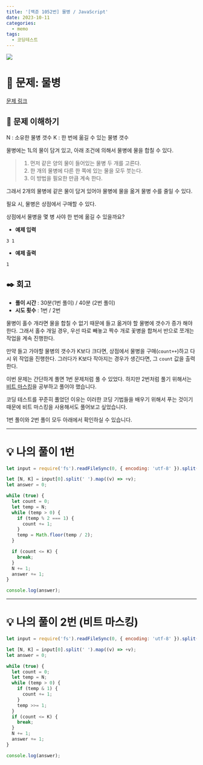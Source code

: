 ```yaml
---
title: '[백준 1052번] 물병 / JavaScript'
date: 2023-10-11
categories:
  - memo
tags:
  - 코딩테스트
---
```


![](https://velog.velcdn.com/images/gusdh2/post/7e3117af-14b0-45b0-ba4e-037601c9a055/image.png)

# 📝 문제: 물병

[문제 링크](https://www.acmicpc.net/problem/1052)

## 🎯 문제 이해하기

N : 소유한 물병 갯수 K : 한 번에 옮길 수 있는 물병 갯수

물병에는 1L의 물이 담겨 있고, 아래 조건에 의해서 물병에 물을 합칠 수 있다.

> 1. 먼저 같은 양의 물이 들어있는 물병 두 개를 고른다.
> 2. 한 개의 물병에 다른 한 쪽에 있는 물을 모두 붓는다.
> 3. 이 방법을 필요한 만큼 계속 한다.

그래서 2개의 물병에 같은 물이 담겨 있어야 물병에 물을 옮겨 물병 수를 줄일 수 있다.

필요 시, 물병은 상점에서 구매할 수 있다.

상점에서 물병을 몇 병 사야 한 번에 옮길 수 있을까요?

- **예제 입력**

```
3 1
```

- **예제 출력**

```
1
```

## ✒️ 회고

- **풀이 시간** : 30분(1번 풀이) / 40분 (2번 풀이)
- **시도 횟수** : 1번 / 2번

물병이 홀수 개라면 물을 합칠 수 없기 때문에 들고 옮겨야 할 물병에 갯수가 증가 해야한다. 그래서 홀수 개일 경우, 우선 따로 빼놓고 짝수 개로 꽃병을 합쳐서 반으로 쪼개는 작업을 계속 진행한다.

만약 들고 가야할 물병의 갯수가 K보다 크다면, 상점에서 물병을 구매(`count++`)하고 다시 위 작업을 진행한다. 그러다가 K보다 작아지는 경우가 생긴다면, 그 `count` 값을 출력한다.

이번 문제는 간단하게 풀면 1번 문제처럼 풀 수 있었다. 하지만 2번처럼 풀기 위해서는 [비트 마스킹](https://blog-tummy.vercel.app/blog/2023/10/bitmask)을 공부하고 풀어야 했습니다.

코딩 테스트를 꾸준히 풀었던 이유는 이러한 코딩 기법들을 배우기 위해서 푸는 것이기 때문에 비트 마스킹을 사용해서도 풀어보고 싶었습니다.

1번 풀이와 2번 풀이 모두 아래에서 확인하실 수 있습니다.

---

# 💡 나의 풀이 1번

```js
let input = require('fs').readFileSync(0, { encoding: 'utf-8' }).split('\n');

let [N, K] = input[0].split(' ').map((v) => +v);
let answer = 0;

while (true) {
  let count = 0;
  let temp = N;
  while (temp > 0) {
    if (temp % 2 === 1) {
      count += 1;
    }
    temp = Math.floor(temp / 2);
  }

  if (count <= K) {
    break;
  }
  N += 1;
  answer += 1;
}

console.log(answer);
```

---

# 💡 나의 풀이 2번 (비트 마스킹)

```js
let input = require('fs').readFileSync(0, { encoding: 'utf-8' }).split('\n');

let [N, K] = input[0].split(' ').map((v) => +v);
let answer = 0;

while (true) {
  let count = 0;
  let temp = N;
  while (temp > 0) {
    if (temp & 1) {
      count += 1;
    }
    temp >>= 1;
  }
  if (count <= K) {
    break;
  }
  N += 1;
  answer += 1;
}

console.log(answer);
```
